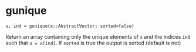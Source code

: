 # gunique

```
u, ind = gunique(x::AbstractVector; sorted=false)
```

Return an array containing only the unique elements of `x` and the indices `ind` such that `u = x[ind]`. If `sorted` is true the output is sorted (default is not)
